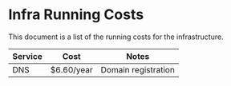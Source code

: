 # Infra Running Costs

This document is a list of the running costs for the infrastructure.

| Service | Cost | Notes |
| --- | --- | --- |
| DNS | $6.60/year | Domain registration |

